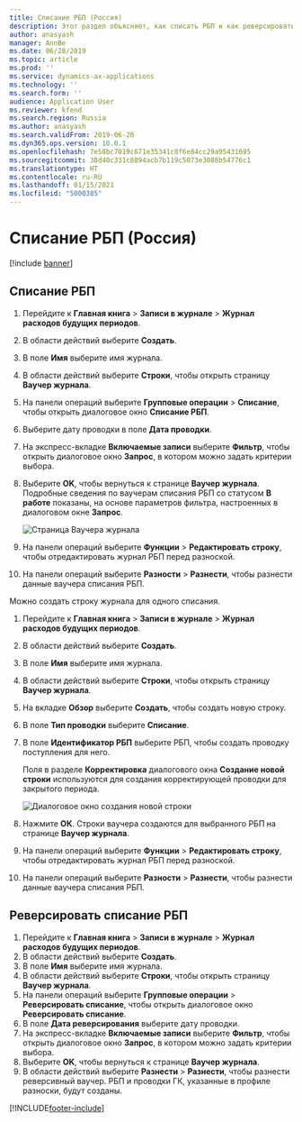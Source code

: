 ```yaml
---
title: Списание РБП (Россия)
description: Этот раздел объясняет, как списать РБП и как реверсировать списание РБП.
author: anasyash
manager: AnnBe
ms.date: 06/28/2019
ms.topic: article
ms.prod: ''
ms.service: dynamics-ax-applications
ms.technology: ''
ms.search.form: ''
audience: Application User
ms.reviewer: kfend
ms.search.region: Russia
ms.author: anasyash
ms.search.validFrom: 2019-06-28
ms.dyn365.ops.version: 10.0.1
ms.openlocfilehash: 7e58bc7019c671e35341c8f6e84cc29a95431695
ms.sourcegitcommit: 38d40c331c8894acb7b119c5073e3088b54776c1
ms.translationtype: HT
ms.contentlocale: ru-RU
ms.lasthandoff: 01/15/2021
ms.locfileid: "5000385"
---
```

# <a name="write-off-deferrals-russia"></a>Списание РБП (Россия)

[!include [banner](../includes/banner.md)]

## <a name="write-off-deferrals"></a>Списание РБП

1. Перейдите к **Главная книга** \> **Записи в журнале** \> **Журнал расходов будущих периодов**.
2. В области действий выберите **Создать**.
3. В поле **Имя** выберите имя журнала.
4. В области действий выберите **Строки**, чтобы открыть страницу **Ваучер журнала**.
5. На панели операций выберите **Групповые операции** \> **Списание**, чтобы открыть диалоговое окно **Списание РБП**.
6. Выберите дату проводки в поле **Дата проводки**.
7. На экспресс-вкладке **Включаемые записи** выберите **Фильтр**, чтобы открыть диалоговое окно **Запрос**, в котором можно задать критерии выбора.
8. Выберите **OK**, чтобы вернуться к странице **Ваучер журнала**. Подробные сведения по ваучерам списания РБП со статусом **В работе** показаны, на основе параметров фильтра, настроенных в диалоговом окне **Запрос**.

    ![Страница Ваучера журнала](media/rus-write-off-deferral-01.png)

9. На панели операций выберите **Функции** \> **Редактировать строку**, чтобы отредактировать журнал РБП перед разноской.
10. На панели операций выберите **Разности** \> **Разнести**, чтобы разнести данные ваучера списания РБП.

Можно создать строку журнала для одного списания.

1. Перейдите к **Главная книга** \> **Записи в журнале** \> **Журнал расходов будущих периодов**.
2. В области действий выберите **Создать**.
3. В поле **Имя** выберите имя журнала.
4. В области действий выберите **Строки**, чтобы открыть страницу **Ваучер журнала**.
5. На вкладке **Обзор** выберите **Создать**, чтобы создать новую строку.
6. В поле **Тип проводки** выберите **Списание**.
7. В поле **Идентификатор РБП** выберите РБП, чтобы создать проводку поступления для него.

    Поля в разделе **Корректировка** диалогового окна **Создание новой строки** используются для создания корректирующей проводки для закрытого периода.

    ![Диалоговое окно создания новой строки](media/rus-write-off-deferral-02.png)

8. Нажмите **ОК**. Строки ваучера создаются для выбранного РБП на странице **Ваучер журнала**.
9. На панели операций выберите **Функции** \> **Редактировать строку**, чтобы отредактировать журнал РБП перед разноской.
10. На панели операций выберите **Разности** \> **Разнести**, чтобы разнести данные ваучера списания РБП.

## <a name="reverse-the-writing-off-of-deferrals"></a>Реверсировать списание РБП

1. Перейдите к **Главная книга** \> **Записи в журнале** \> **Журнал расходов будущих периодов**.
2. В области действий выберите **Создать**.
3. В поле **Имя** выберите имя журнала.
4. В области действий выберите **Строки**, чтобы открыть страницу **Ваучер журнала**.
5. На панели операций выберите **Групповые операции** \> **Реверсировать списание**, чтобы открыть диалоговое окно **Реверсировать списание**.
6. В поле **Дата реверсирования** выберите дату проводки.
7. На экспресс-вкладке **Включаемые записи** выберите **Фильтр**, чтобы открыть диалоговое окно **Запрос**, в котором можно задать критерии выбора.
8. Выберите **OK**, чтобы вернуться к странице **Ваучер журнала**.
9. В области действий выберите **Разнести** \> **Разнести**, чтобы разнести реверсивный ваучер. РБП и проводки ГК, указанные в профиле разноски, будут созданы.


[!INCLUDE[footer-include](../../includes/footer-banner.md)]